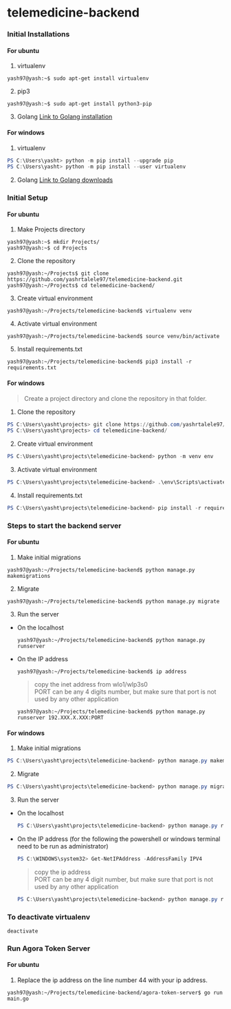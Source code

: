# telemedicine-backend

### Initial Installations
#### For ubuntu
1. virtualenv
```console
yash97@yash:~$ sudo apt-get install virtualenv
```
2. pip3
```console
yash97@yash:~$ sudo apt-get install python3-pip
```
3. Golang
[Link to Golang installation](https://golang.org/doc/install)
#### For windows
1. virtualenv
```powershell
PS C:\Users\yasht> python -m pip install --upgrade pip
PS C:\Users\yasht> python -m pip install --user virtualenv
```
2. Golang
[Link to Golang downloads](https://golang.org/dl/)
### Initial Setup
#### For ubuntu
1. Make Projects directory
```console
yash97@yash:~$ mkdir Projects/
yash97@yash:~$ cd Projects
```
2. Clone the repository
```console
yash97@yash:~/Projects$ git clone https://github.com/yashrtalele97/telemedicine-backend.git
yash97@yash:~/Projects$ cd telemedicine-backend/
```
3. Create virtual environment
```console
yash97@yash:~/Projects/telemedicine-backend$ virtualenv venv
```
4. Activate virtual environment
```console
yash97@yash:~/Projects/telemedicine-backend$ source venv/bin/activate
```
5. Install requirements.txt
```console
yash97@yash:~/Projects/telemedicine-backend$ pip3 install -r requirements.txt
```
#### For windows
> Create a project directory and clone the repository in that folder.
1. Clone the repository
```powershell
PS C:\Users\yasht\projects> git clone https://github.com/yashrtalele97/telemedicine-backend.git
PS C:\Users\yasht\projects> cd telemedicine-backend/
```
2. Create virtual environment
```powershell
PS C:\Users\yasht\projects\telemedicine-backend> python -m venv env
```
3. Activate virtual environment
```powershell
PS C:\Users\yasht\projects\telemedicine-backend> .\env\Scripts\activate
```
4. Install requirements.txt
```powershell
PS C:\Users\yasht\projects\telemedicine-backend> pip install -r requirements.txt
```

### Steps to start the backend server
#### For ubuntu
1. Make initial migrations
```console
yash97@yash:~/Projects/telemedicine-backend$ python manage.py makemigrations
```
2. Migrate
```console
yash97@yash:~/Projects/telemedicine-backend$ python manage.py migrate
```
3. Run the server
  - On the localhost  
    ```console
    yash97@yash:~/Projects/telemedicine-backend$ python manage.py runserver
    ```
  - On the IP address
    ```console
    yash97@yash:~/Projects/telemedicine-backend$ ip address
    ```
   
    > copy the inet address from wlo1/wlp3s0 <br />
    > PORT can be any 4 digits number, but make sure that port is not used by any other application
    ```console
    yash97@yash:~/Projects/telemedicine-backend$ python manage.py runserver 192.XXX.X.XXX:PORT
    ```
#### For windows
1. Make initial migrations
```powershell
PS C:\Users\yasht\projects\telemedicine-backend> python manage.py makemigrations
```
2. Migrate
```powershell
PS C:\Users\yasht\projects\telemedicine-backend> python manage.py migrate
```
3. Run the server
  - On the localhost  
    ```powershell
    PS C:\Users\yasht\projects\telemedicine-backend> python manage.py runserver
    ```
  - On the IP address (for the following the powershell or windows terminal need to be run as administrator)
    ```powershell
    PS C:\WINDOWS\system32> Get-NetIPAddress -AddressFamily IPV4
    ```
   
    > copy the ip address <br />
    > PORT can be any 4 digit number, but make sure that port is not used by any other application
    ```powershell
    PS C:\Users\yasht\projects\telemedicine-backend> python manage.py runserver 192.xxx.xxx.xxx:PORT
    ```
### To deactivate virtualenv
```console
deactivate
```

### Run Agora Token Server
#### For ubuntu
1. Replace the ip address on the line number 44 with your ip address.
```console
yash97@yash:~/Projects/telemedicine-backend/agora-token-server$ go run main.go
```
